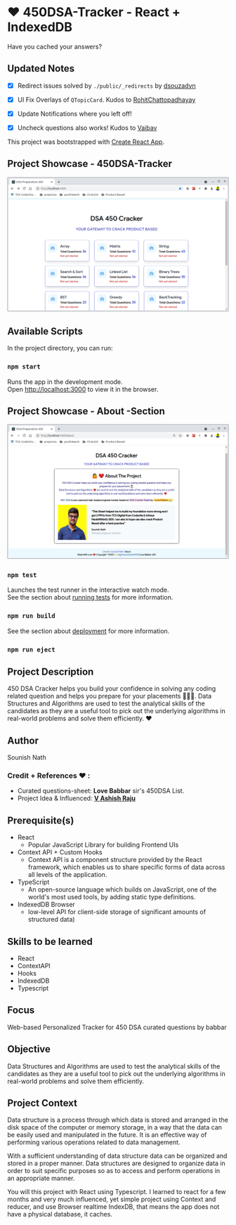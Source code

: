 # ❤️ 450DSA-Tracker - React + IndexedDB
Have you cached your answers?

## Updated Notes
- [X] Redirect issues solved by `./public/_redirects` by [dsouzadyn](https://github.com/dsouzadyn)

- [X] UI Fix Overlays of `QTopicCard`. Kudos to [RohitChattopadhayay](https://github.com/RohitChattopadhyay)

- [X] Update Notifications where you left off!
- [X] Uncheck questions  also works! Kudos to [Vaibav](https://github.com/vaibhavmehra9)

This project was bootstrapped with [Create React App](https://github.com/facebook/create-react-app).

## Project Showcase - 450DSA-Tracker
![HomePage](./git-assets/450-dsa.png)

## Available Scripts

In the project directory, you can run:

### `npm start`

Runs the app in the development mode.\
Open [http://localhost:3000](http://localhost:3000) to view it in the browser.

## Project Showcase - About -Section
![AboutPage](./git-assets/about.png)

### `npm test`

Launches the test runner in the interactive watch mode.\
See the section about [running tests](https://facebook.github.io/create-react-app/docs/running-tests) for more information.

### `npm run build`
See the section about [deployment](https://facebook.github.io/create-react-app/docs/deployment) for more information.

### `npm run eject`

## Project Description

450 DSA Cracker helps you build your confidence in solving any coding related question and helps you prepare for your placements 👨🏻‍🎓.
Data Structures and Algorithms are used to test the analytical skills of the candidates as they are a useful tool to pick out the underlying algorithms in real-world problems and solve them efficiently. ❤️

## Author
Sounish Nath


### Credit + References ❤️ :
 - Curated questions-sheet: **Love Babbar** sir's 450DSA List.
 - Project Idea & Influenced: [**V Ashish Raju**](http://450dsa.com/)




## **Prerequisite(s)**

* React
    - Popular JavaScript Library for building Frontend UIs
* Context API + Custom Hooks
    -   Context API is a component structure provided by the React framework, which enables us to share specific forms of data across all levels of the application.
* TypeScript
    - An open-source language which builds on JavaScript, one of the world's most used tools, by adding static type definitions.
* IndexedDB Browser
    - low-level API for client-side storage of significant amounts of structured data)

## **Skills to be learned**

* React
* ContextAPI
* Hooks
* IndexedDB
* Typescript

## **Focus** 

Web-based Personalized Tracker for 450 DSA curated questions by babbar


## **Objective** 

Data Structures and Algorithms are used to test the analytical skills of the candidates as they are a useful tool to pick out the underlying algorithms in real-world problems and solve them efficiently.


## Project Context 

Data structure is a process through which data is stored and arranged in the disk space of the computer or memory storage, in a way that the data can be easily used and manipulated in the future. It is an effective way of performing various operations related to data management.
<br>

With a sufficient understanding of data structure data can be organized and stored in a proper manner. Data structures are designed to organize data in order to suit specific purposes so as to access and perform operations in an appropriate manner.
<br>

You will this project with React using Typescript. I learned to react for a few months and very much influenced, yet simple project using Context and reducer, and use Browser realtime IndexDB, that means the app does not have a physical database, it caches.

